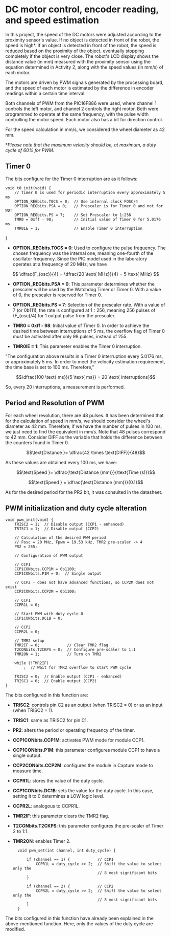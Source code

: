 # DC motor control, encoder reading, and speed estimation

In this project, the speed of the DC motors were adjusted according to the proximity sensor's value. If no object is detected in front of the robot, the speed is high*. If an object is detected in front of the robot, the speed is reduced based on the proximity of the object, eventually stopping completely if the object is very close. The robot's LCD display shows the distance value (in mm) measured with the proximity sensor using the equation determined in Activity 2, along with the speed values (in mm/s) of each motor.

The motors are driven by PWM signals generated by the processing board, and the speed of each motor is estimated by the difference in encoder readings within a certain time interval.

Both channels of PWM from the PIC16F886 were used, where channel 1 controls the left motor, and channel 2 controls the right motor. Both were programmed to operate at the same frequency, with the pulse width controlling the motor speed. Each motor also has a bit for direction control.

For the speed calculation in mm/s, we considered the wheel diameter as 42 mm. 

**Please note that the maximum velocity should be, at maximum, a duty cycle of 60% for PWM.*

## Timer 0

The bits configure for the Timer 0 interruption are as it follows:

    void t0_init(void) {
        // Timer 0 is used for periodic interruption every approximately 5 ms    
	    OPTION_REGbits.T0CS = 0;  // Use internal clock FOSC/4
	    OPTION_REGbits.PSA = 0;   // Prescaler is for Timer 0 and not for WDT
	    OPTION_REGbits.PS = 7;    // Set Prescaler to 1:256
	    TMR0 = 0xff - 98;         // Initial value of Timer 0 for 5.0176 ms
	    TMR0IE = 1;               // Enable Timer 0 interruption
}

-  **OPTION\_REGbits.T0CS = 0**: Used to configure the pulse frequency. The chosen frequency was the internal one, meaning one-fourth of the oscillator frequency. Since the PIC model used in the laboratory operates at a frequency of 20 MHz, we have

$$  \dfrac{F_{osc}}{4} = \dfrac{20  \text{ MHz}}{4} = 5  \text{ MHz} $$ 

-  **OPTION\_REGbits.PSA = 0**: This parameter determines whether the prescaler will be used by the Watchdog Timer or Timer 0. With a value of $0$, the prescaler is reserved for Timer 0.

  
-  **OPTION\_REGbits.PS = 7**: Selection of the prescaler rate. With a value of $7$ (or 0b111), the rate is configured at $1:256$, meaning 256 pulses of \(F_{osc}/4\) for $1$ output pulse from the prescaler.


-  **TMR0 = 0xff - 98**: Initial value of Timer 0. In order to achieve the desired time between interruptions of $5$ ms, the overflow flag of Timer 0 must be activated after only $98$ pulses, instead of $255$. 

-  **TMR0IE = 1**: This parameter enables the Timer 0 interruption.

"The configuration above results in a Timer 0 interruption every 5.0176 ms, or approximately $5$ ms. In order to meet the velocity estimation requirement, the time base is set to 100 ms. Therefore,"

$$\dfrac{100  \text{ ms}}{5  \text{ ms}} = 20  \text{ interruptions}$$

So, every 20 interruptions, a measurement is performed.

## Period and Resolution of PWM

For each wheel revolution, there are 48 pulses. It has been determined that for the calculation of speed in mm/s, we should consider the wheel's diameter as 42 mm. Therefore, if we have the number of pulses in 100 ms, we just need to find the equivalent in mm/s. Note that 48 pulses correspond to 42 mm. Consider DIFF as the variable that holds the difference between the counters found in Timer 0.

$$\text{Distance }= \dfrac{42 \times \text{DIFF}}{48}$$

As these values are obtained every 100 ms, we have:

$$\text{Speed }= \dfrac{\text{Distance (mm)}}{\text{Time (s)}}$$

$$\text{Speed } = \dfrac{\text{Distance (mm)}}{0.1}$$

As for the desired period for the PR2 bit, it was consulted in the datasheet.

## PWM initialization and duty cycle alteration 

    void pwm_init(void) {
        TRISC2 = 1;  // Disable output (CCP1 - enhanced)
        TRISC1 = 1;  // Disable output (CCP2)
    
        // Calculation of the desired PWM period
        // Fosc = 20 MHz, Fpwm = 19.53 kHz, TMR2 pre-scaler -> 4
        PR2 = 255;
    
        // Configuration of PWM output
    
        // CCP1
        CCP1CONbits.CCP1M = 0b1100;
        CCP1CONbits.P1M = 0;  // Single output
    
        // CCP2 - does not have advanced functions, so CCP2M does not exist
        CCP2CONbits.CCP2M = 0b1100;
    
        // CCP1
        CCPR1L = 0;
    
        // Start PWM with duty cycle 0
        CCP1CONbits.DC1B = 0;
    
        // CCP2
        CCPR2L = 0;
    
        // TMR2 setup
        TMR2IF = 0;            // Clear TMR2 flag
        T2CONbits.T2CKPS = 0;  // Configure pre-scaler to 1:1
        TMR2ON = 1;            // Turn on TMR2
    
        while (!TMR2IF)
            ;  // Wait for TMR2 overflow to start PWM cycle
    
        TRISC2 = 0;  // Enable output (CCP1 - enhanced)
        TRISC1 = 0;  // Enable output (CCP2)
    }

  
The bits configured in this function are:

- **TRISC2**: controls pin C2 as an output (when TRISC2 = 0) or as an input (when TRISC2 = 1).

- **TRISC1**: same as TRISC2 for pin C1.

- **PR2**: alters the period or operating frequency of the timer.

- **CCP1CONbits.CCP1M**: activates PWM mode for module CCP1.

- **CCP1CONbits.P1M**: this parameter configures module CCP1 to have a single output.

- **CCP2CONbits.CCP2M**: configures the module in Capture mode to measure time.

- **CCPR1L**: stores the value of the duty cycle.

- **CCP1CONbits.DC1B**: sets the value for the duty cycle. In this case, setting it to 0 determines a LOW logic level.

- **CCPR2L**: analogous to CCPR1L.

- **TMR2IF**: this parameter clears the TMR2 flag.

- **T2CONbits.T2CKPS**: this parameter configures the pre-scaler of Timer 2 to 1:1.

- **TMR2ON**: enables Timer 2.

        void pwm_set(int channel, int duty_cycle) {
        
	        if (channel == 1) {            // CCP1
	            CCPR1L = duty_cycle >> 2;  // Shift the value to select only the
	                                       // 8 most significant bits
	        }
    
	        if (channel == 2) {            // CCP2
	            CCPR2L = duty_cycle >> 2;  // Shift the value to select only the
	                                       // 8 most significant bits
		    }
		}
	
The bits configured in this function have already been explained in the above-mentioned function. Here, only the values of the duty cycle are modified.